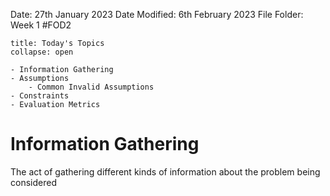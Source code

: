 Date: 27th January 2023
Date Modified: 6th February 2023
File Folder: Week 1
#FOD2  

```ad-abstract
title: Today's Topics
collapse: open

- Information Gathering
- Assumptions
	- Common Invalid Assumptions
- Constraints
- Evaluation Metrics

```

# Information Gathering

The act of gathering different kinds of information about the problem being considered

```ad-abstract

```